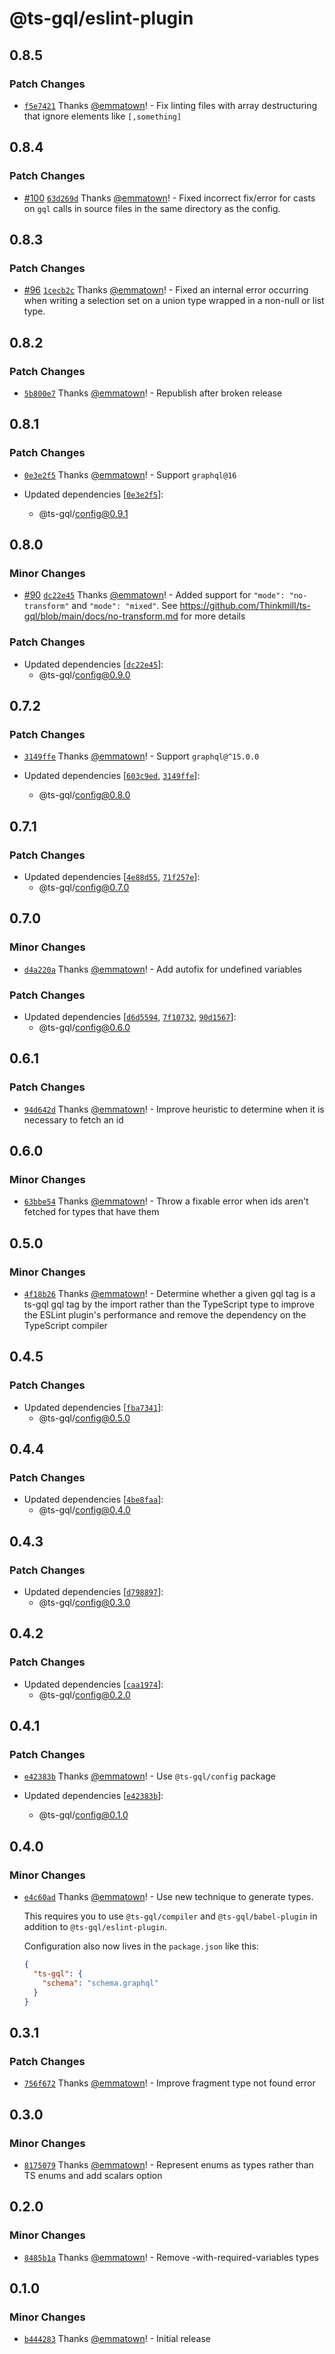 # @ts-gql/eslint-plugin

## 0.8.5

### Patch Changes

- [`f5e7421`](https://github.com/Thinkmill/ts-gql/commit/f5e7421f3525fd34b64e6c1dfef751ee09e52625) Thanks [@emmatown](https://github.com/emmatown)! - Fix linting files with array destructuring that ignore elements like `[,something]`

## 0.8.4

### Patch Changes

- [#100](https://github.com/Thinkmill/ts-gql/pull/100) [`63d269d`](https://github.com/Thinkmill/ts-gql/commit/63d269d441420dca5c4c934ec1c60b35831286a2) Thanks [@emmatown](https://github.com/emmatown)! - Fixed incorrect fix/error for casts on `gql` calls in source files in the same directory as the config.

## 0.8.3

### Patch Changes

- [#96](https://github.com/Thinkmill/ts-gql/pull/96) [`1cecb2c`](https://github.com/Thinkmill/ts-gql/commit/1cecb2cd0c4c38f6da6d8f4914da5f81bef741f5) Thanks [@emmatown](https://github.com/emmatown)! - Fixed an internal error occurring when writing a selection set on a union type wrapped in a non-null or list type.

## 0.8.2

### Patch Changes

- [`5b800e7`](https://github.com/Thinkmill/ts-gql/commit/5b800e763cb428c972ff0bfb85592405bb513754) Thanks [@emmatown](https://github.com/emmatown)! - Republish after broken release

## 0.8.1

### Patch Changes

- [`0e3e2f5`](https://github.com/Thinkmill/ts-gql/commit/0e3e2f5004c7e42bbc394664c5e667ce3597e6fd) Thanks [@emmatown](https://github.com/emmatown)! - Support `graphql@16`

- Updated dependencies [[`0e3e2f5`](https://github.com/Thinkmill/ts-gql/commit/0e3e2f5004c7e42bbc394664c5e667ce3597e6fd)]:
  - @ts-gql/config@0.9.1

## 0.8.0

### Minor Changes

- [#90](https://github.com/Thinkmill/ts-gql/pull/90) [`dc22e45`](https://github.com/Thinkmill/ts-gql/commit/dc22e457d14c816274037010a627d10bcb30f11d) Thanks [@emmatown](https://github.com/emmatown)! - Added support for `"mode": "no-transform"` and `"mode": "mixed"`. See https://github.com/Thinkmill/ts-gql/blob/main/docs/no-transform.md for more details

### Patch Changes

- Updated dependencies [[`dc22e45`](https://github.com/Thinkmill/ts-gql/commit/dc22e457d14c816274037010a627d10bcb30f11d)]:
  - @ts-gql/config@0.9.0

## 0.7.2

### Patch Changes

- [`3149ffe`](https://github.com/Thinkmill/ts-gql/commit/3149ffe2ffb428273e80451d8a67873073e052c8) Thanks [@emmatown](https://github.com/emmatown)! - Support `graphql@^15.0.0`

- Updated dependencies [[`603c9ed`](https://github.com/Thinkmill/ts-gql/commit/603c9ed186377c8de4517a8371aec08b45a3a425), [`3149ffe`](https://github.com/Thinkmill/ts-gql/commit/3149ffe2ffb428273e80451d8a67873073e052c8)]:
  - @ts-gql/config@0.8.0

## 0.7.1

### Patch Changes

- Updated dependencies [[`4e88d55`](https://github.com/Thinkmill/ts-gql/commit/4e88d551463c108fe30a609c24fa641e8f9ec88b), [`71f257e`](https://github.com/Thinkmill/ts-gql/commit/71f257e5ec9152b01bcb86aa06810a8d84e1441d)]:
  - @ts-gql/config@0.7.0

## 0.7.0

### Minor Changes

- [`d4a220a`](https://github.com/Thinkmill/ts-gql/commit/d4a220ad74a7e57bafcd2c3ec3b22cafabbfe744) Thanks [@emmatown](https://github.com/emmatown)! - Add autofix for undefined variables

### Patch Changes

- Updated dependencies [[`d6d5594`](https://github.com/Thinkmill/ts-gql/commit/d6d55946c9dfc118d87ba34b79d48d48a3144e4d), [`7f10732`](https://github.com/Thinkmill/ts-gql/commit/7f10732c53b1b9541414b6c343ad7cd1e35e122c), [`90d1567`](https://github.com/Thinkmill/ts-gql/commit/90d15672f4737d8a1c15429f680790c9abdccf58)]:
  - @ts-gql/config@0.6.0

## 0.6.1

### Patch Changes

- [`94d642d`](https://github.com/Thinkmill/ts-gql/commit/94d642d514dac32c183881cfe75e6cc61851707d) Thanks [@emmatown](https://github.com/emmatown)! - Improve heuristic to determine when it is necessary to fetch an id

## 0.6.0

### Minor Changes

- [`63bbe54`](https://github.com/Thinkmill/ts-gql/commit/63bbe543b2ba34e14565ca3627187e37a9bbd619) Thanks [@emmatown](https://github.com/emmatown)! - Throw a fixable error when ids aren't fetched for types that have them

## 0.5.0

### Minor Changes

- [`4f18b26`](https://github.com/Thinkmill/ts-gql/commit/4f18b264c0b3f6cb754b327b70ef47894f387492) Thanks [@emmatown](https://github.com/emmatown)! - Determine whether a given gql tag is a ts-gql gql tag by the import rather than the TypeScript type to improve the ESLint plugin's performance and remove the dependency on the TypeScript compiler

## 0.4.5

### Patch Changes

- Updated dependencies [[`fba7341`](https://github.com/Thinkmill/ts-gql/commit/fba7341a1418e0a9d555172dc5c6e86899fa6ed3)]:
  - @ts-gql/config@0.5.0

## 0.4.4

### Patch Changes

- Updated dependencies [[`4be8faa`](https://github.com/Thinkmill/ts-gql/commit/4be8faafa0fba17efa491a0aec8ddbb472aa5572)]:
  - @ts-gql/config@0.4.0

## 0.4.3

### Patch Changes

- Updated dependencies [[`d798897`](https://github.com/Thinkmill/ts-gql/commit/d7988972e801c41bb96aaa4dec5763ebae73e30e)]:
  - @ts-gql/config@0.3.0

## 0.4.2

### Patch Changes

- Updated dependencies [[`caa1974`](https://github.com/Thinkmill/ts-gql/commit/caa19743de1aa1345795691b8d4eea58c052fc8f)]:
  - @ts-gql/config@0.2.0

## 0.4.1

### Patch Changes

- [`e42383b`](https://github.com/Thinkmill/ts-gql/commit/e42383b5970a554462384f9851aabc173f7fcf52) Thanks [@emmatown](https://github.com/emmatown)! - Use `@ts-gql/config` package

- Updated dependencies [[`e42383b`](https://github.com/Thinkmill/ts-gql/commit/e42383b5970a554462384f9851aabc173f7fcf52)]:
  - @ts-gql/config@0.1.0

## 0.4.0

### Minor Changes

- [`e4c60ad`](https://github.com/Thinkmill/ts-gql/commit/e4c60adcc45abba018c4b9d4d0379e7d529a9af1) Thanks [@emmatown](https://github.com/emmatown)! - Use new technique to generate types.

  This requires you to use `@ts-gql/compiler` and `@ts-gql/babel-plugin` in addition to `@ts-gql/eslint-plugin`.

  Configuration also now lives in the `package.json` like this:

  ```json
  {
    "ts-gql": {
      "schema": "schema.graphql"
    }
  }
  ```

## 0.3.1

### Patch Changes

- [`756f672`](https://github.com/Thinkmill/ts-gql/commit/756f67221ce5bf44a7a949779df8413712eed7ab) Thanks [@emmatown](https://github.com/emmatown)! - Improve fragment type not found error

## 0.3.0

### Minor Changes

- [`8175079`](https://github.com/Thinkmill/ts-gql/commit/817507911de80cb628e01f42d1c547915f811415) Thanks [@emmatown](https://github.com/emmatown)! - Represent enums as types rather than TS enums and add scalars option

## 0.2.0

### Minor Changes

- [`8485b1a`](https://github.com/Thinkmill/ts-gql/commit/8485b1a28228feea836d076cc7dd1a0691414248) Thanks [@emmatown](https://github.com/emmatown)! - Remove -with-required-variables types

## 0.1.0

### Minor Changes

- [`b444283`](https://github.com/Thinkmill/ts-gql/commit/b44428353e6e94f7df60b8ffc409b44b6fbca1ca) Thanks [@emmatown](https://github.com/emmatown)! - Initial release
